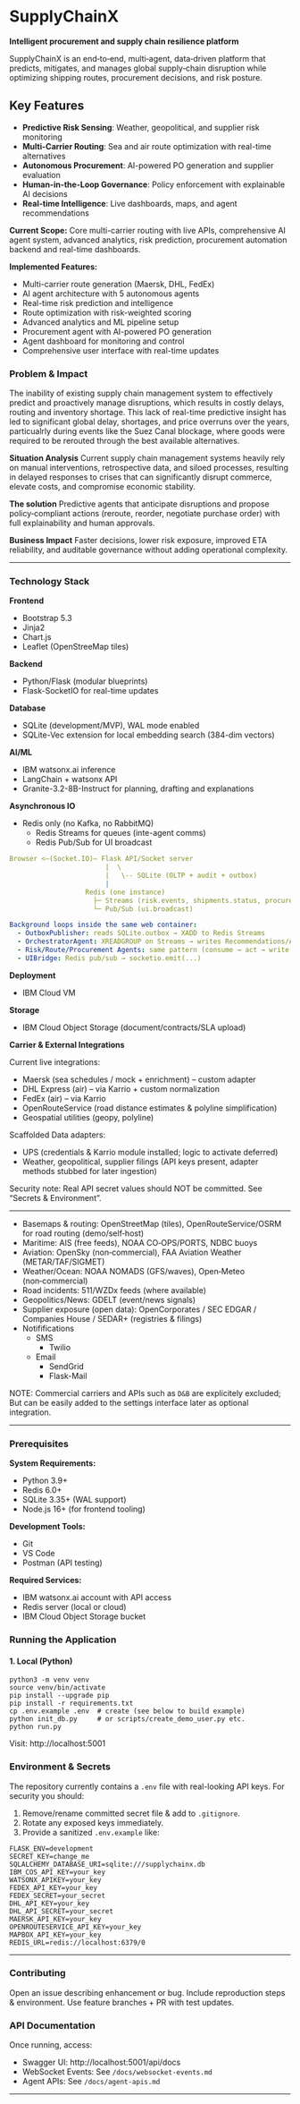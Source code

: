 # SupplyChainX

 **Intelligent procurement and supply chain resilience platform**

SupplyChainX is an end‑to‑end, multi‑agent, data‑driven platform that predicts, mitigates, and manages global supply‑chain disruption while optimizing shipping routes, procurement decisions, and risk posture.

## Key Features

* **Predictive Risk Sensing**: Weather, geopolitical, and supplier risk monitoring
* **Multi-Carrier Routing**: Sea and air route optimization with real-time alternatives
* **Autonomous Procurement**: AI-powered PO generation and supplier evaluation
* **Human-in-the-Loop Governance**: Policy enforcement with explainable AI decisions
* **Real-time Intelligence**: Live dashboards, maps, and agent recommendations

**Current Scope:** Core multi-carrier routing with live APIs, comprehensive AI agent system, advanced analytics, risk prediction, procurement automation backend and real-time dashboards.

**Implemented Features:**

- Multi-carrier route generation (Maersk, DHL, FedEx)
- AI agent architecture with 5 autonomous agents
- Real-time risk prediction and intelligence
- Route optimization with risk-weighted scoring
- Advanced analytics and ML pipeline setup
- Procurement agent with AI-powered PO generation
- Agent dashboard for monitoring and control
- Comprehensive user interface with real-time updates

### Problem & Impact

The inability of existing supply chain management system to effectively predict and proactively manage disruptions, which results in costly delays, routing and inventory shortage. This lack of real-time predictive insight has led to significant global delay, shortages, and price overruns over the years, particualrly during events like the Suez Canal blockage, where goods were required to be rerouted through the best available alternatives.

**Situation Analysis**
Current supply chain management systems heavily rely on manual interventions, retrospective data, and siloed processes, resulting in delayed responses to crises that can significantly disrupt commerce, elevate costs, and compromise economic stability.

**The solution**
Predictive agents that anticipate disruptions and propose policy‑compliant actions (reroute, reorder, negotiate purchase order) with full explainability and human approvals.

**Business Impact**
Faster decisions, lower risk exposure, improved ETA reliability, and auditable governance without adding operational complexity.

---

### Technology Stack

**Frontend**

* Bootstrap 5.3
* Jinja2
* Chart.js
* Leaflet (OpenStreeMap tiles)

**Backend**

* Python/Flask (modular blueprints)
* Flask-SocketIO for real-time updates

**Database**

* SQLite (development/MVP), WAL mode enabled
* SQLite-Vec extension for local embedding search (384-dim vectors)

**AI/ML**

* IBM watsonx.ai inference
* LangChain + watsonx API
* Granite-3.2-8B-Instruct for planning, drafting and explanations

**Asynchronous IO**

* Redis only (no Kafka, no RabbitMQ)
  * Redis Streams for queues (inte-agent comms)
  * Redis Pub/Sub for UI broadcast

```yaml
Browser <—(Socket.IO)— Flask API/Socket server
                        |  \
                        |   \-- SQLite (OLTP + audit + outbox)
                        |
                   Redis (one instance)
                     ├─ Streams (risk.events, shipments.status, procurement.actions, approvals.requests)
                     └─ Pub/Sub (ui.broadcast)

Background loops inside the same web container:
  - OutboxPublisher: reads SQLite.outbox → XADD to Redis Streams
  - OrchestratorAgent: XREADGROUP on Streams → writes Recommendations/Approvals → PUBLISH ui events
  - Risk/Route/Procurement Agents: same pattern (consume → act → write DB → enqueue next)
  - UIBridge: Redis pub/sub → socketio.emit(...)

```

**Deployment**

* IBM Cloud VM

**Storage**

* IBM Cloud Object Storage (document/contracts/SLA upload)

**Carrier & External Integrations**

Current live integrations:

* Maersk (sea schedules / mock + enrichment) – custom adapter
* DHL Express (air) – via Karrio + custom normalization
* FedEx (air) – via Karrio
* OpenRouteService (road distance estimates & polyline simplification)
* Geospatial utilities (geopy, polyline)

Scaffolded Data adapters:

* UPS (credentials & Karrio module installed; logic to activate deferred)
* Weather, geopolitical, supplier filings (API keys present, adapter methods stubbed for later ingestion)

Security note: Real API secret values should NOT be committed. See “Secrets & Environment”.

---

* Basemaps & routing: OpenStreetMap (tiles), OpenRouteService/OSRM for road routing (demo/self‑host)
* Maritime: AIS (free feeds), NOAA CO‑OPS/PORTS, NDBC buoys
* Aviation: OpenSky (non‑commercial), FAA Aviation Weather (METAR/TAF/SIGMET)
* Weather/Ocean: NOAA NOMADS (GFS/waves), Open‑Meteo (non‑commercial)
* Road incidents: 511/WZDx feeds (where available)
* Geopolitics/News: GDELT (event/news signals)
* Supplier exposure (open data): OpenCorporates / SEC EDGAR / Companies House / SEDAR+ (registries & filings)
* Notififications
  * SMS
    * Twilio
  * Email
    * SendGrid
    * Flask-Mail

NOTE: Commercial carriers and APIs such as `D&B` are explicitely excluded; But can be easily added to the settings interface later as optional integration.

---

### Prerequisites

**System Requirements:**

- Python 3.9+
- Redis 6.0+
- SQLite 3.35+ (WAL support)
- Node.js 16+ (for frontend tooling)

**Development Tools:**

- Git
- VS Code
- Postman (API testing)

**Required Services:**

- IBM watsonx.ai account with API access
- Redis server (local or cloud)
- IBM Cloud Object Storage bucket

### Running the Application

#### 1. Local (Python)

```
python3 -m venv venv
source venv/bin/activate
pip install --upgrade pip
pip install -r requirements.txt
cp .env.example .env  # create (see below to build example)
python init_db.py     # or scripts/create_demo_user.py etc.
python run.py
```

Visit: http://localhost:5001

### Environment & Secrets

The repository currently contains a `.env` file with real-looking API keys. For security you should:

1. Remove/rename committed secret file & add to `.gitignore`.
2. Rotate any exposed keys immediately.
3. Provide a sanitized `.env.example` like:

```
FLASK_ENV=development
SECRET_KEY=change_me
SQLALCHEMY_DATABASE_URI=sqlite:///supplychainx.db
IBM_COS_API_KEY=your_key
WATSONX_APIKEY=your_key
FEDEX_API_KEY=your_key
FEDEX_SECRET=your_secret
DHL_API_KEY=your_key
DHL_API_SECRET=your_secret
MAERSK_API_KEY=your_key
OPENROUTESERVICE_API_KEY=your_key
MAPBOX_API_KEY=your_key
REDIS_URL=redis://localhost:6379/0
```

---

### Contributing

Open an issue describing enhancement or bug. Include reproduction steps & environment. Use feature branches + PR with test updates.

### API Documentation

Once running, access:

- Swagger UI: http://localhost:5001/api/docs
- WebSocket Events: See `/docs/websocket-events.md`
- Agent APIs: See `/docs/agent-apis.md`

---